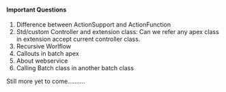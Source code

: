 #### Important Questions

1. Difference between ActionSupport and ActionFunction
2. Std/custom Controller and extension class: Can we refer any apex class in extension accept current controller class.
3. Recursive Worlflow
4. Callouts in batch apex
5. About webservice
6. Calling Batch class in another batch class

Still more yet to come..........

